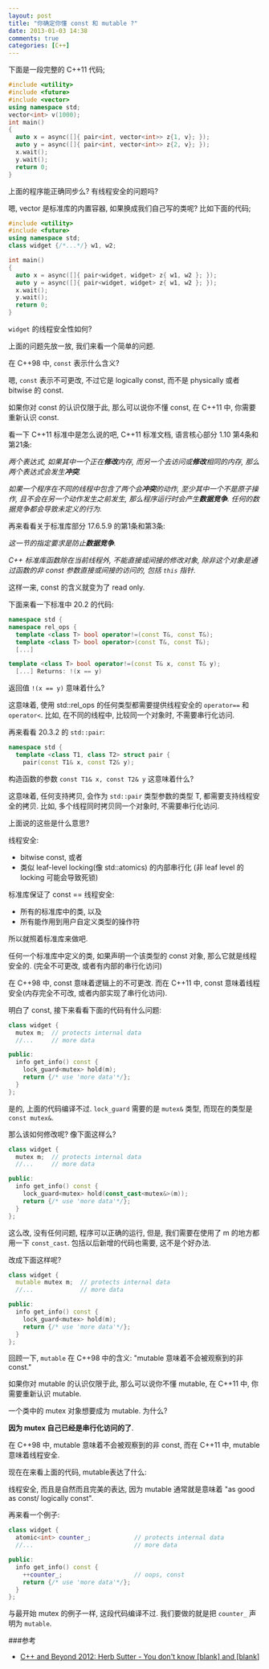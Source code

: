 ```yaml
---
layout: post
title: "你确定你懂 const 和 mutable ?"
date: 2013-01-03 14:38
comments: true
categories: [C++]
---
```


下面是一段完整的 C++11 代码;

``` cpp
#include <utility>
#include <future>
#include <vector>
using namespace std;
vector<int> v(1000);
int main()
{
  auto x = async([]{ pair<int, vector<int>> z{1, v}; });
  auto y = async([]{ pair<int, vector<int>> z{2, v}; });
  x.wait();
  y.wait();
  return 0;
}
```

上面的程序能正确同步么? 有线程安全的问题吗?

嗯, vector 是标准库的内置容器, 如果换成我们自己写的类呢? 比如下面的代码;

``` cpp
#include <utility>
#include <future>
using namespace std;
class widget {/*...*/} w1, w2;

int main()
{
  auto x = async([]{ pair<widget, widget> z{ w1, w2 }; });
  auto y = async([]{ pair<widget, widget> z{ w1, w2 }; });
  x.wait();
  y.wait();
  return 0;
}
```

`widget` 的线程安全性如何?

<!-- more -->
上面的问题先放一放, 我们来看一个简单的问题.

在 C++98 中, `const` 表示什么含义?

嗯, `const` 表示不可更改, 不过它是 logically const, 而不是 physically 或者 bitwise 的 const.

如果你对 const 的认识仅限于此, 那么可以说你不懂 const, 在 C++11 中, 你需要重新认识 const.

看一下 C++11 标准中是怎么说的吧, C++11 标准文档, 语言核心部分 1.10 第4条和第21条:

*两个表达式, 如果其中一个正在**修改**内存, 而另一个去访问或**修改**相同的内存, 那么两个表达式会发生**冲突**.*

*如果一个程序在不同的线程中包含了两个会**冲突**的动作, 至少其中一个不是原子操作, 且不会在另一个动作发生之前发生, 那么程序运行时会产生**数据竞争**. 任何的数据竞争都会导致未定义的行为.*

再来看看关于标准库部分 17.6.5.9 的第1条和第3条:

*这一节的指定要求是防止**数据竞争**.*

*C++ 标准库函数除在当前线程外, 不能直接或间接的修改对象, 除非这个对象是通过函数的非 const 参数直接或间接的访问的, 包括 `this` 指针.*

这样一来, const 的含义就变为了 read only.

下面来看一下标准中 20.2 的代码:

``` cpp
namespace std {
namespace rel_ops {
  template <class T> bool operator!=(const T&, const T&);
  template <class T> bool operator>(const T&, const T&);
  [...]

template <class T> bool operator!=(const T& x, const T& y);
  [...] Returns: !(x == y)
```

返回值 `!(x == y)` 意味着什么?

这意味着, 使用 std::rel_ops 的任何类型都需要提供线程安全的 `operator==` 和 `operator<`. 比如, 在不同的线程中, 比较同一个对象时, 不需要串行化访问.

再来看看 20.3.2 的 `std::pair`:

``` cpp
namespace std {
  template <class T1, class T2> struct pair {
    pair(const T1& x, const T2& y);
```

构造函数的参数 `const T1& x, const T2& y` 这意味着什么?

这意味着, 任何支持拷贝, 会作为 `std::pair` 类型参数的类型 T, 都需要支持线程安全的拷贝. 比如, 多个线程同时拷贝同一个对象时, 不需要串行化访问.

上面说的这些是什么意思?

线程安全:

- bitwise const, 或者
- 类似 leaf-level locking(像 std::atomics) 的内部串行化 (非 leaf level 的 locking 可能会导致死锁)

标准库保证了 const == 线程安全:

- 所有的标准库中的类, 以及
- 所有能作用到用户自定义类型的操作符

所以就照着标准库来做吧.

任何一个标准库中定义的类, 如果声明一个该类型的 const 对象, 那么它就是线程安全的. (完全不可更改, 或者有内部的串行化访问)

在 C++98 中, const 意味着逻辑上的不可更改. 而在 C++11 中, const 意味着线程安全(内存完全不可改, 或者内部实现了串行化访问).

明白了 const, 接下来看看下面的代码有什么问题:

``` cpp
class widget {
  mutex m;  // protects internal data
  //...     // more data

public:
  info get_info() const {
    lock_guard<mutex> hold(m);
    return {/* use 'more data'*/};
  }
};
```

是的, 上面的代码编译不过. `lock_guard` 需要的是 `mutex&` 类型, 而现在的类型是 `const mutex&`.

那么该如何修改呢? 像下面这样么?

``` cpp
class widget {
  mutex m;  // protects internal data
  //...     // more data

public:
  info get_info() const {
    lock_guard<mutex> hold(const_cast<mutex&>(m));
    return {/* use 'more data'*/};
  }
};
```

这么改, 没有任何问题, 程序可以正确的运行, 但是, 我们需要在使用了 m 的地方都用一下 `const_cast`. 包括以后新增的代码也需要, 这不是个好办法.

改成下面这样呢?

``` cpp
class widget {
  mutable mutex m;  // protects internal data
  //...             // more data

public:
  info get_info() const {
    lock_guard<mutex> hold(m);
    return {/* use 'more data'*/};
  }
};
```

回顾一下, `mutable` 在 C++98 中的含义: "mutable 意味着不会被观察到的非 const."

如果你对 mutable 的认识仅限于此, 那么可以说你不懂 mutable, 在 C++11 中, 你需要重新认识 mutable.

一个类中的 mutex 对象想要成为 mutable. 为什么?

**因为 mutex 自己已经是串行化访问的了**.

在 C++98 中, mutable 意味着不会被观察到的非 const, 而在 C++11 中, mutable 意味着线程安全.

现在在来看上面的代码, mutable表达了什么:

线程安全, 而且是自然而且完美的表达, 因为 mutable 通常就是意味着 "as good as const/ logically const".

再来看一个例子:

``` cpp
class widget {
  atomic<int> counter_;            // protects internal data
  //...                            // more data

public:
  info get_info() const {
    ++counter_;                    // oops, const
    return {/* use 'more data'*/};
  }
};
```

与最开始 mutex 的例子一样, 这段代码编译不过. 我们要做的就是把 `counter_` 声明为 `mutable`.


###参考

- [C++ and Beyond 2012: Herb Sutter - You don't know [blank] and [blank]](http://channel9.msdn.com/posts/C-and-Beyond-2012-Herb-Sutter-You-dont-know-blank-and-blank)
